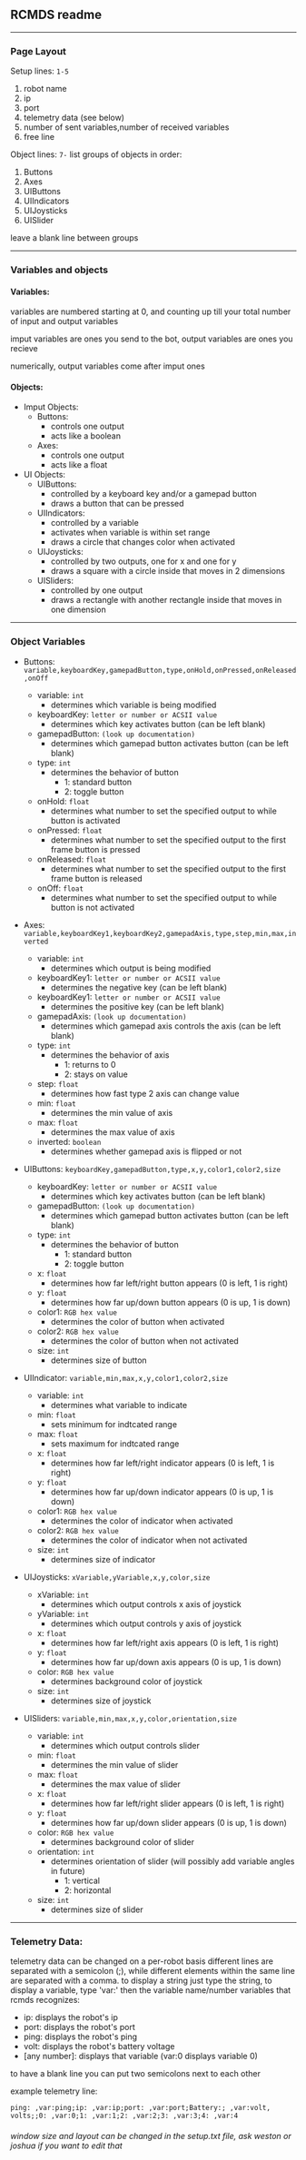 ## RCMDS readme
---
### Page Layout
Setup lines: `1-5`
1. robot name
2. ip
3. port
4. telemetry data (see below)
5. number of sent variables,number of received variables
6. free line

Object lines: `7-`
list groups of objects in order:
1. Buttons
2. Axes
3. UIButtons
4. UIIndicators
5. UIJoysticks
6. UISlider
 
leave a blank line between groups

---
### Variables and objects
#### Variables:
variables are numbered starting at 0, and counting up till your total number of input and output variables

imput variables are ones you send to the bot, output variables are ones you recieve

numerically, output variables come after imput ones

#### Objects:
- Imput Objects:
	- Buttons:
		- controls one output
		- acts like a boolean
	- Axes:
		- controls one output
		- acts like a float
- UI Objects:
	- UIButtons:
		- controlled by a keyboard key and/or a gamepad button
		- draws a button that can be pressed
	- UIIndicators:
		- controlled by a variable
		- activates when variable is within set range
		- draws a circle that changes color when activated
	- UIJoysticks:
		- controlled by two outputs, one for x and one for y
		- draws a square with a circle inside that moves in 2 dimensions
	- UISliders:
		- controlled by one output
		- draws a rectangle with another rectangle inside that moves in one dimension
---
### Object Variables
- Buttons: `variable,keyboardKey,gamepadButton,type,onHold,onPressed,onReleased,onOff`
	- variable: `int`
		- determines which variable is being modified
	- keyboardKey: `letter or number or ACSII value`
		- determines which key activates button (can be left blank)
	- gamepadButton: `(look up documentation)`
		- determines which gamepad button activates button (can be left blank)
	- type: `int`
		- determines the behavior of button
			- 1: standard button
			- 2: toggle button
	- onHold: `float` 
		- determines what number to set the specified output to while button is activated
	- onPressed: `float`
		- determines what number to set the specified output to the first frame button is pressed
	- onReleased: `float`
		- determines what number to set the specified output to the first frame button is released
	- onOff: `float`
		- determines what number to set the specified output to while button is not activated

- Axes: `variable,keyboardKey1,keyboardKey2,gamepadAxis,type,step,min,max,inverted`
	- variable: `int`
		- determines which output is being modified
	- keyboardKey1: `letter or number or ACSII value`
		- determines the negative key (can be left blank)
	- keyboardKey1: `letter or number or ACSII value`
		- determines the positive key (can be left blank)
	- gamepadAxis: `(look up documentation)`
		- determines which gamepad axis controls the axis (can be left blank)
	- type: `int`
		- determines the behavior of axis
			- 1: returns to 0
			- 2: stays on value
	- step: `float`
		- determines how fast type 2 axis can change value
	- min: `float`
		- determines the min value of axis
	- max: `float`
		- determines the max value of axis
	- inverted: `boolean`
		- determines whether gamepad axis is flipped or not

- UIButtons: `keyboardKey,gamepadButton,type,x,y,color1,color2,size`
	- keyboardKey: `letter or number or ACSII value`
		- determines which key activates button (can be left blank)
	- gamepadButton: `(look up documentation)`
		- determines which gamepad button activates button (can be left blank)
	- type: `int`
		- determines the behavior of button
			- 1: standard button
			- 2: toggle button
	- x: `float`
		- determines how far left/right button appears (0 is left, 1 is right)
	- y: `float`
		- determines how far up/down button appears (0 is up, 1 is down)
	- color1: `RGB hex value`
		- determines the color of button when activated
	- color2: `RGB hex value`
		- determines the color of button when not activated
	- size: `int`
		- determines size of button
		
- UIIndicator: `variable,min,max,x,y,color1,color2,size`
	- variable: `int`
		- determines what variable to indicate
	- min: `float`
		- sets minimum for indtcated range
	- max: `float`
		- sets maximum for indtcated range
	- x: `float`
		- determines how far left/right indicator appears (0 is left, 1 is right)
	- y: `float`
		- determines how far up/down indicator appears (0 is up, 1 is down)
	- color1: `RGB hex value`
		- determines the color of indicator when activated
	- color2: `RGB hex value`
		- determines the color of indicator when not activated
	- size: `int`
		- determines size of indicator

- UIJoysticks: `xVariable,yVariable,x,y,color,size`
	- xVariable: `int`
		- determines which output controls x axis of joystick
	- yVariable: `int`
		- determines which output controls y axis of joystick
	- x: `float`
		- determines how far left/right axis appears (0 is left, 1 is right)
	- y: `float`
		- determines how far up/down axis appears (0 is up, 1 is down)
	- color: `RGB hex value`
		- determines background color of joystick
	- size: `int`
		- determines size of joystick

- UISliders: `variable,min,max,x,y,color,orientation,size`
	- variable: `int`
		- determines which output controls slider
	- min: `float`
		- determines the min value of slider
	- max: `float`
		- determines the max value of slider
	- x: `float`
		- determines how far left/right slider appears (0 is left, 1 is right)
	- y: `float`
		- determines how far up/down slider appears (0 is up, 1 is down)
	- color: `RGB hex value`
		- determines background color of slider
	- orientation: `int`
		- determines orientation of slider (will possibly add variable angles in future)
			- 1: vertical
			- 2: horizontal
	- size: `int`
		- determines size of slider
---
### Telemetry Data:
telemetry data can be changed on a per-robot basis
different lines are separated with a semicolon (;), while different elements within the same line are separated with a comma.
to display a string just type the string, to display a variable, type 'var:' then the variable name/number
variables that rcmds recognizes:
- ip: displays the robot's ip
- port: displays the robot's port
- ping: displays the robot's ping
- volt: displays the robot's battery voltage
- [any number]: displays that variable (var:0 displays variable 0)

to have a blank line you can put two semicolons next to each other

example telemetry line:

    ping: ,var:ping;ip: ,var:ip;port: ,var:port;Battery:; ,var:volt, volts;;0: ,var:0;1: ,var:1;2: ,var:2;3: ,var:3;4: ,var:4

###### window size and layout can be changed in the setup.txt file, ask weston or joshua if you want to edit that
